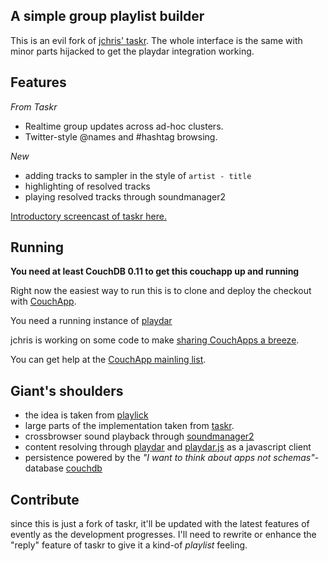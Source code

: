 ## A simple group playlist builder

This is an evil fork of [jchris' taskr](http://github.com/jchris/taskr). The whole interface is the same with minor parts hijacked to get the playdar integration working.

## Features 

_From Taskr_

* Realtime group updates across ad-hoc clusters.
* Twitter-style @names and #hashtag browsing.

_New_

* adding tracks to sampler in the style of `artist - title`
* highlighting of resolved tracks
* playing resolved tracks through soundmanager2


[Introductory screencast of taskr here.](http://www.youtube.com/watch?v=qJbfRZz6qNY)

## Running
__You need at least CouchDB 0.11 to get this couchapp up and running__

Right now the easiest way to run this is to clone and deploy the checkout with [CouchApp](http://github.com/couchapp/couchapp).

You need a running instance of [playdar](http://playdar.org)

jchris is working on some code to make [sharing CouchApps a breeze](http://github.com/jchris/garden).

You can get help at the [CouchApp mainling list](http://groups.google.com/group/couchapp).

## Giant's shoulders

* the idea is taken from [playlick](http://playlick.com) 
* large parts of the implementation taken from [taskr](http://github.com/jchris/taskr). 
* crossbrowser sound playback through [soundmanager2](http://github.com/scottschiller/SoundManager2)
* content resolving through [playdar](http://playdar.org) and [playdar.js](http://playdarjs.org) as a javascript client 
* persistence powered by the _"I want to think about apps not schemas"_-database [couchdb](http://couchdb.apache.org)

## Contribute

since this is just a fork of taskr, it'll be updated with the latest features of evently as the development progresses. I'll need to rewrite or enhance the "reply" feature of taskr to give it a kind-of _playlist_ feeling.